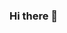 ### Hi there 👋

<!--
**ozazza/ozazza** is a ✨ _special_ ✨ repository because its `README.md` (this file) appears on your GitHub profile.

Here are some ideas to get you started:

- 🔭 I’m currently working on ...
- 🌱 I’m currently learning ...
- 👯 I’m looking to collaborate on ...
- 🤔 I’m looking for help with ...
- 💬 Ask me about ...
- 📫 How to reach me: ...
- 😄 Pronouns: ...
- ⚡ Fun fact: ...

![everon](https://github.com/ozazza/ozazza/assets/4469514/8187cac2-b265-4a46-99f3-609c4893eb60)

-->
